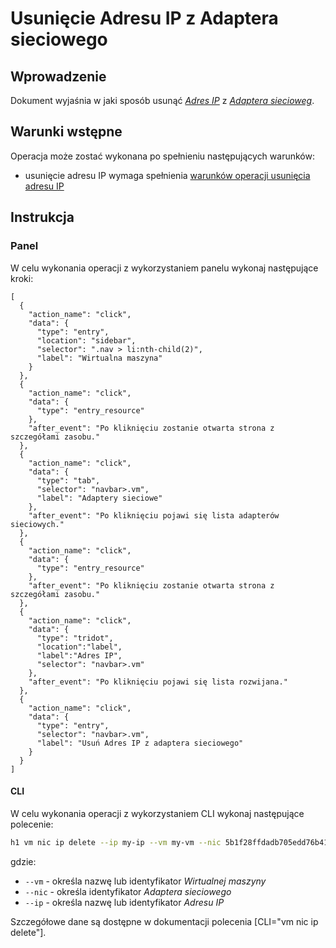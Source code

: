# Usunięcie Adresu IP z Adaptera sieciowego

## Wprowadzenie

Dokument wyjaśnia w jaki sposób usunąć *[Adres IP](/resource/networking/ip-address.md)* z *[Adaptera siecioweg](/resource/networking/network-adapter.md)*.

## Warunki wstępne

Operacja może zostać wykonana po spełnieniu następujących warunków:

* usunięcie adresu IP wymaga spełnienia [warunków operacji usunięcia adresu IP](/resource/networking/network-adapter.md#usunięcie-adresu-ip)

## Instrukcja

### Panel
      
W celu wykonania operacji z wykorzystaniem panelu wykonaj następujące kroki:

```guide
[
  {
    "action_name": "click",
    "data": {
      "type": "entry",
      "location": "sidebar",
      "selector": ".nav > li:nth-child(2)",
      "label": "Wirtualna maszyna"
    }
  },
  {
    "action_name": "click",
    "data": {
      "type": "entry_resource"
    },
    "after_event": "Po kliknięciu zostanie otwarta strona z szczegółami zasobu."
  },
  {
    "action_name": "click",
    "data": {
      "type": "tab",
      "selector": "navbar>.vm",
      "label": "Adaptery sieciowe"
    },
    "after_event": "Po kliknięciu pojawi się lista adapterów sieciowych."
  },
  {
    "action_name": "click",
    "data": {
      "type": "entry_resource"
    },
    "after_event": "Po kliknięciu zostanie otwarta strona z szczegółami zasobu."
  },
  {
    "action_name": "click",
    "data": {
      "type": "tridot",
      "location":"label",
      "label":"Adres IP",
      "selector": "navbar>.vm"
    },
    "after_event": "Po kliknięciu pojawi się lista rozwijana."
  },
  {
    "action_name": "click",
    "data": {
      "type": "entry",
      "selector": "navbar>.vm",
      "label": "Usuń Adres IP z adaptera sieciowego"
    }
  }
]
```

#### CLI

W celu wykonania operacji z wykorzystaniem CLI wykonaj następujące polecenie:

```bash
h1 vm nic ip delete --ip my-ip --vm my-vm --nic 5b1f28ffdadb705edd76b411 --ip 123.0.0.50
```

gdzie:

 * ```--vm``` - określa nazwę lub identyfikator *Wirtualnej maszyny*
 * ```--nic``` - określa identyfikator *Adaptera sieciowego*
 * ```--ip``` - określa nazwę lub identyfikator *Adresu IP* 

Szczegółowe dane są dostępne w dokumentacji polecenia [CLI="vm nic ip delete"].